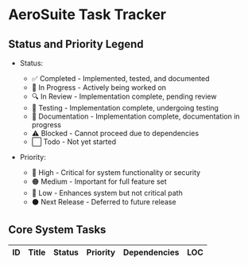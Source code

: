 # AeroSuite Task Tracker

## Status and Priority Legend

- Status:
  - ✅ Completed - Implemented, tested, and documented
  - 🔄 In Progress - Actively being worked on
  - 🔍 In Review - Implementation complete, pending review
  - 🧪 Testing - Implementation complete, undergoing testing
  - 📝 Documentation - Implementation complete, documentation in progress
  - ⚠️ Blocked - Cannot proceed due to dependencies
  - ⬜ Todo - Not yet started

- Priority:
  - 🔴 High - Critical for system functionality or security
  - 🟠 Medium - Important for full feature set
  - 🔵 Low - Enhances system but not critical path
  - ⚫ Next Release - Deferred to future release

## Core System Tasks

| ID     | Title                                        | Status        | Priority    | Dependencies     | LOC   |
|--------|----------------------------------------------|---------------|-------------|------------------|-------|
